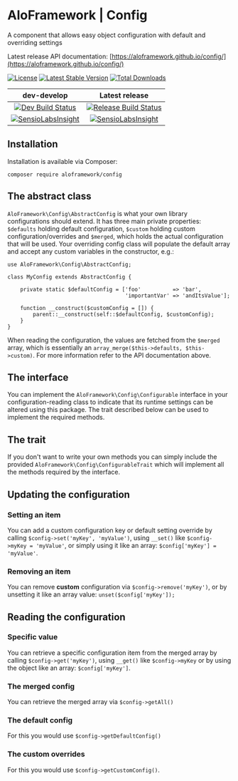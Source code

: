 # AloFramework | Config #

A component that allows easy object configuration with default and overriding settings

Latest release API documentation: [https://aloframework.github.io/config/](https://aloframework.github.io/config/)

[![License](https://poser.pugx.org/aloframework/config/license?format=plastic)](https://www.gnu.org/licenses/gpl-3.0.en.html)
[![Latest Stable Version](https://poser.pugx.org/aloframework/config/v/stable?format=plastic)](https://packagist.org/packages/aloframework/config)
[![Total Downloads](https://poser.pugx.org/aloframework/config/downloads?format=plastic)](https://packagist.org/packages/aloframework/config)

|                                                                                          dev-develop                                                                                          |                                                             Latest release                                                            |
|:--------------------------------------------------------------------------------------------------------------------------------------------------------------------------------------------:|:-------------------------------------------------------------------------------------------------------------------------------------:|
| [![Dev Build Status](https://travis-ci.org/aloframework/config.svg?branch=develop)](https://travis-ci.org/aloframework/config)                                                            | [![Release Build Status](https://travis-ci.org/aloframework/config.svg?branch=1.0)](https://travis-ci.org/aloframework/config)  |
| [![SensioLabsInsight](https://insight.sensiolabs.com/projects/0cb6838a-c3bd-433a-81d0-ddea1aa4696d/mini.png)](https://insight.sensiolabs.com/projects/0cb6838a-c3bd-433a-81d0-ddea1aa4696d) | [![SensioLabsInsight](https://i.imgur.com/KygqLtf.png)](https://insight.sensiolabs.com/projects/0cb6838a-c3bd-433a-81d0-ddea1aa4696d) |

## Installation ##

Installation is available via Composer:

    composer require aloframework/config

## The abstract class ##

`AloFramework\Config\AbstractConfig` is what your own library configurations should extend. It has three main private properties: `$defaults` holding default configuration, `$custom` holding custom configuration/overrides and `$merged`, which holds the actual configuration that will be used. Your overriding config class will populate the default array and accept any custom variables in the constructor, e.g.:

    use AloFramework\Config\AbstractConfig;

    class MyConfig extends AbstractConfig {

        private static $defaultConfig = ['foo'          => 'bar',
                                         'importantVar' => 'andItsValue'];

        function __construct($customConfig = []) {
            parent::__construct(self::$defaultConfig, $customConfig);
        }
    }

When reading the configuration, the values are fetched from the `$merged` array, which is essentially an `array_merge($this->defaults, $this->custom)`. For more information refer to the API documentation above.

## The interface ##

You can implement the `AloFramework\Config\Configurable` interface in your configuration-reading class to indicate that its runtime settings can be altered using this package. The trait described below can be used to implement the required methods.

## The trait ##

If you don't want to write your own methods you can simply include the provided `AloFramework\Config\ConfigurableTrait` which will implement all the methods required by the interface. 

## Updating the configuration ##

### Setting an item ###
You can add a custom configuration key or default setting override by calling `$config->set('myKey', 'myValue')`, using `__set()` like `$config->myKey = 'myValue'`, or simply using it like an array: `$config['myKey'] = 'myValue'`.

### Removing an item ###
You can remove **custom** configuration via `$config->remove('myKey')`, or by unsetting it like an array value: `unset($config['myKey']);`

## Reading the configuration ##

### Specific value ###
You can retrieve a specific configuration item from the merged array by calling `$config->get('myKey')`, using `__get()` like `$config->myKey` or by using the object like an array: `$config['myKey']`.

### The merged config ###
You can retrieve the merged array via `$config->getAll()`

### The default config ###

For this you would use `$config->getDefaultConfig()`

### The custom overrides ###

For this you would use `$config->getCustomConfig()`.
